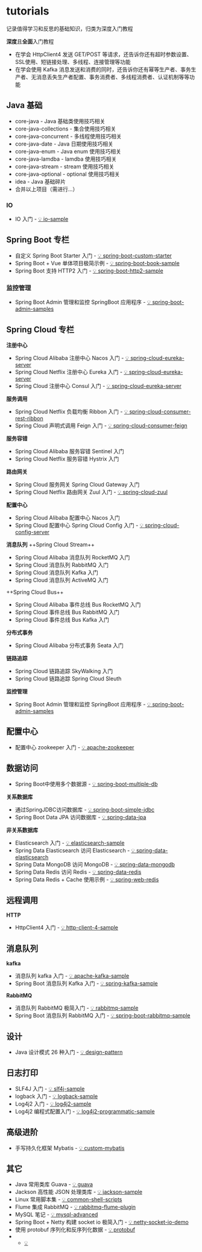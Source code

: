 # tutorials
记录值得学习和反思的基础知识，归类为深度入门教程

**深度**且**全面**入门教程
- 在学会 HttpClient4 发送 GET/POST 等请求，还告诉你还有超时参数设置、SSL使用、短链接处理、多线程、连接管理等功能
- 在学会使用 Kafka 消息发送和消费的同时，还告诉你还有幂等生产者、事务生产者、无消息丢失生产者配置、事务消费者、多线程消费者、认证机制等等功能

## Java 基础
- core-java - Java 基础类使用技巧相关
- core-java-collections - 集合使用技巧相关
- core-java-concurrent - 多线程使用技巧相关
- core-java-date - Java 日期使用技巧相关
- core-java-enum - Java enum 使用技巧相关
- core-java-lamdba - lamdba 使用技巧相关
- core-java-stream - stream 使用技巧相关
- core-java-optional - optional 使用技巧相关
- idea - Java 基础碎片
- 合并以上项目（需进行...）

### IO
- IO 入门 - [💡 io-sample](/io-sample) 

## Spring Boot 专栏
- 自定义 Spring Boot Starter 入门 - [💡 spring-boot-custom-starter](/spring-modules/spring-boot-custom-starter) 
- Spring Boot + Vue 单体项目极简示例 - [💡 spring-boot-book-sample](/spring-modules/spring-boot-book-sample)
- Spring Boot 支持 HTTP2 入门 - [💡 spring-boot-http2-sample](/spring-modules/spring-boot-http2-sample)

### 监控管理
- Spring Boot Admin 管理和监控 SpringBoot 应用程序 - [💡 spring-boot-admin-samples](/spring-modules/spring-boot-admin-samples)

## Spring Cloud 专栏
**注册中心**
- Spring Cloud Alibaba 注册中心 Nacos 入门 - [💡 spring-cloud-eureka-server](/spring-clould-modules/discovery/spring-cloud-discovery-nacos-sample)
- Spring Cloud Netflix 注册中心 Eureka 入门 - [💡 spring-cloud-eureka-server](/spring-clould-modules/spring-cloud-sample/spring-cloud-eureka-server)
- Spring Cloud 注册中心 Consul 入门 - [💡 spring-cloud-eureka-server](/spring-clould-modules/discovery/spring-cloud-discovery-consul-sample)

**服务调用**
- Spring Cloud Netflix 负载均衡 Ribbon 入门 - [💡 spring-cloud-consumer-rest-ribbon](/spring-clould-modules/spring-cloud-sample/spring-cloud-consumer-rest-ribbon)
- Spring Cloud 声明式调用 Feign 入门 - [💡 spring-cloud-consumer-feign](/spring-clould-modules/spring-cloud-sample/spring-cloud-consumer-feign)

**服务容错**
- Spring Cloud Alibaba 服务容错 Sentinel 入门 
- Spring Cloud Netflix 服务容错 Hystrix 入门 

**路由网关**
- Spring Cloud 服务网关 Spring Cloud Gateway 入门
- Spring Cloud Netflix 路由网关 Zuul 入门 - [💡 spring-cloud-zuul](/spring-clould-modules/spring-cloud-sample/spring-cloud-zuul)

**配置中心**
- Spring Cloud Alibaba 配置中心 Nacos 入门
- Spring Cloud 配置中心 Spring Cloud Config 入门 - [💡 spring-cloud-config-server](/spring-clould-modules/spring-cloud-sample/spring-cloud-config-server)

**消息队列**
++Spring Cloud Stream++

- Spring Cloud Alibaba 消息队列 RocketMQ 入门
- Spring Cloud 消息队列 RabbitMQ 入门
- Spring Cloud 消息队列 Kafka 入门
- Spring Cloud 消息队列 ActiveMQ 入门

++Spring Cloud Bus++

- Spring Cloud Alibaba 事件总线 Bus RocketMQ 入门
- Spring Cloud 事件总线 Bus RabbitMQ 入门
- Spring Cloud 事件总线 Bus Kafka 入门

**分布式事务**
- Spring Cloud Alibaba 分布式事务 Seata 入门

**链路追踪**
- Spring Cloud 链路追踪 SkyWalking 入门
- Spring Cloud 链路追踪 Spring Cloud Sleuth

**监控管理**
- Spring Boot Admin 管理和监控 SpringBoot 应用程序 - [💡 spring-boot-admin-samples](/spring-modules/spring-boot-admin-samples)


## 配置中心
- 配置中心 zookeeper 入门 - [💡 apache-zookeeper](/apache_modules/apache-zookeeper) 

## 数据访问
- Spring Boot中使用多个数据源 - [💡 spring-boot-multiple-db](/persistence-modules/spring-boot-multiple-db)

**关系数据库**
- 通过SpringJDBC访问数据库 - [💡 spring-boot-simple-jdbc](/persistence-modules/spring-boot-simple-jdbc)
- Spring Boot Data JPA 访问数据库 - [💡 spring-data-jpa](/persistence-modules/spring-data-jpa)


**非关系数据库**
- Elasticsearch 入门 - [💡 elasticsearch-sample](/elasticsearch-sample) 
- Spring Data Elasticsearch 访问 Elasticsearch - [💡 spring-data-elasticsearch](/persistence-modules/spring-data-elasticsearch)
- Spring Data MongoDB 访问 MongoDB - [💡 spring-data-mongodb](/persistence-modules/spring-data-mongodb)
- Spring Data Redis 访问 Redis - [💡 spring-data-redis](/persistence-modules/spring-data-redis)
- Spring Data Redis + Cache 使用示例 - [💡 spring-web-redis](/persistence-modules/spring-web-redis)

## 远程调用
**HTTP**
- HttpClient4 入门 - [💡 http-client-4-sample](/http-client-4-sample) 

## 消息队列
**kafka**
- 消息队列 kafka 入门 - [💡 apache-kafka-sample](/message-queue-modules/apache-kafka-sample) 
- Spring Boot 消息队列 Kafka 入门 - [💡 spring-kafka-sample](/message-queue-modules/spring-kafka-sample)

**RabbitMQ**
- 消息队列 RabbitMQ 极简入门 - [💡 rabbitmq-sample](/message-queue-modules/rabbitmq-sample)
- Spring Boot 消息队列 RabbitMQ 入门 - [💡 spring-boot-rabbitmq-sample](/message-queue-modules/spring-boot-rabbitmq-sample)

## 设计
- Java 设计模式 26 种入门 - [💡 design-pattern](/design-pattern) 

## 日志打印
- SLF4J 入门 - [💡 slf4j-sample](/logging_modules/slf4j-sample) 
- logback 入门 - [💡 logback-sample](/logging_modules/logback-sample) 
- Log4j2 入门 - [💡 log4j2-sample](/logging_modules/log4j2-sample) 
- Log4j2 编程式配置入门 - [💡 log4j2-programmatic-sample](/logging_modules/log4j2-programmatic-sample) 

## 高级进阶
- 手写持久化框架 Mybatis - [💡 custom-mybatis](/advanced-learning/custom-mybatis) 

## 其它
- Java 常用类库 Guava - [💡 guava](/guava) 
- Jackson 高性能 JSON 处理类库 - [💡 jackson-sample](/jackson-sample) 
- Linux 常用脚本集 - [💡 common-shell-scripts](/common-shell-scripts) 
- Flume 集成 RabbitMQ - [💡 rabbitmq-flume-plugin](/message-queue-modules/rabbitmq-flume-plugin)
- MySQL 笔记 - [💡 mysql-advanced](/mysql-advanced)
- Spring Boot + Netty 构建 socket io 极简入门 - [💡 netty-socket-io-demo](/netty-socket-io-demo)
- 使用 protobuf 序列化和反序列化数据 - [💡 protobuf](/protobuf)
-  - [💡 ](/)